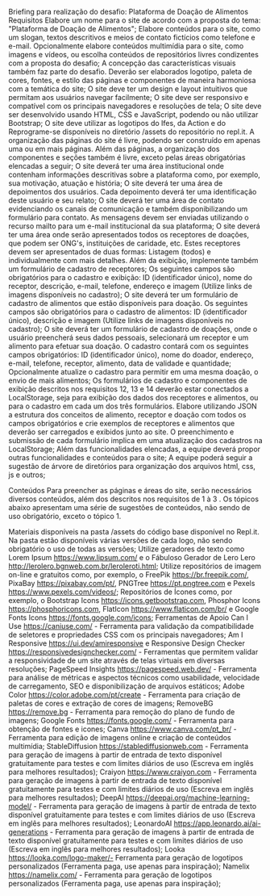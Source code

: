 Briefing para realização do desafio: Plataforma de Doação de Alimentos
Requisitos
Elabore um nome para o site de acordo com a proposta do tema: "Plataforma de Doação de Alimentos";
Elabore conteúdos para o site, como um slogan, textos descritivos e meios de contato fictícios como telefone e e-mail. Opcionalmente elabore conteúdos multimídia para o site, como imagens e vídeos, ou escolha conteúdos de repositórios livres condizentes com a proposta do desafio;
A concepção das características visuais também faz parte do desafio. Deverão ser elaborados logotipo, paleta de cores, fontes, e estilo das páginas e componentes de maneira harmoniosa com a temática do site;
O site deve ter um design e layout intuitivos que permitam aos usuários navegar facilmente;
O site deve ser responsivo e compatível com os principais navegadores e resoluções de tela;
O site deve ser desenvolvido usando HTML, CSS e JavaScript, podendo ou não utilizar Bootstrap;
O site deve utilizar as logotipos do Ifes, da Action e do Reprograme-se disponíveis no diretório /assets do repositório no repl.it.
A organização das páginas do site é livre, podendo ser construído em apenas uma ou em mais páginas. Além das páginas, a organização dos componentes e seções também é livre, exceto pelas áreas obrigatórias elencadas a seguir;
O site deverá ter uma área institucional onde contenham informações descritivas sobre a plataforma como, por exemplo, sua motivação, atuação e história;
O site deverá ter uma área de depoimentos dos usuários. Cada depoimento deverá ter uma identificação deste usuário e seu relato;
O site deverá ter uma área de contato evidenciando os canais de comunicação e também disponibilizando um formulário para contato. As mensagens devem ser enviadas utilizando o recurso mailto para um e-mail institucional da sua plataforma;
O site deverá ter uma área onde serão apresentados todos os receptores de doações, que podem ser ONG's, instituições de caridade, etc. Estes receptores devem ser apresentados de duas formas: Listagem (todos) e individualmente com mais detalhes. Além da exibição, implemente também um formulário de cadastro de receptores; Os seguintes campos são obrigatórios para o cadastro e exibição: ID (identificador único), nome do receptor, descrição, e-mail, telefone, endereço e imagem (Utilize links de imagens disponíveis no cadastro);
O site deverá ter um formulário de cadastro de alimentos que estão disponíveis para doação. Os seguintes campos são obrigatórios para o cadastro de alimentos: ID (identificador único), descrição e imagem (Utilize links de imagens disponíveis no cadastro);
O site deverá ter um formulário de cadastro de doações, onde o usuário preencherá seus dados pessoais, selecionará um receptor e um alimento para efetuar sua doação. O cadastro contará com os seguintes campos obrigatórios: ID (identificador único), nome do doador, endereço, e-mail, telefone, receptor, alimento, data de validade e quantidade; Opcionalmente atualize o cadastro para permitir em uma mesma doação, o envio de mais alimentos;
Os formulários de cadastro e componentes de exibição descritos nos requisitos 12, 13 e 14 deverão estar conectados a LocalStorage, seja para exibição dos dados dos receptores e alimentos, ou para o cadastro em cada um dos três formulários. Elabore utilizando JSON a estrutura dos conceitos de alimento, receptor e doação com todos os campos obrigatórios e crie exemplos de receptores e alimentos que deverão ser carregados e exibidos junto ao site. O preenchimento e submissão de cada formulário implica em uma atualização dos cadastros na LocalStorage;
Além das funcionalidades elencadas, a equipe deverá propor outras funcionalidades e conteúdos para o site; A equipe poderá seguir a sugestão de árvore de diretórios para organização dos arquivos html, css, js e outros;

Conteúdos
Para preencher as páginas e áreas do site, serão necessários diversos conteúdos, além dos descritos nos requisitos de 1 à 3 . Os tópicos abaixo apresentam uma série de sugestões de conteúdos, não sendo de uso obrigatório, exceto o tópico 1.

Materiais disponíveis na pasta /assets do código base disponível no Repl.it. Na pasta estão disponíveis várias versões de cada logo, não sendo obrigatório o uso de todas as versões;
Utilize geradores de texto como Lorem Ipsum https://www.lipsum.com/ e o Fábuloso Gerador de Lero Lero http://lerolero.bgnweb.com.br/leroleroti.html;
Utilize repositórios de imagem on-line e gratuitos como, por exemplo, o FreePik https://br.freepik.com/, PixaBay https://pixabay.com/pt/, PNGTree https://pt.pngtree.com e Pexels https://www.pexels.com/videos/;
Repositórios de Ícones como, por exemplo, o Bootstrap Icons https://icons.getbootstrap.com, Phosphor Icons https://phosphoricons.com, FlatIcon https://www.flaticon.com/br/ e Google Fonts Icons https://fonts.google.com/icons;
Ferramentas de Apoio
Can I Use https://caniuse.com/ - Ferramenta para validação da compatibilidade de seletores e propriedades CSS com os principais navegadores;
Am I Responsive https://ui.dev/amiresponsive e Responsive Design Checker https://responsivedesignchecker.com/ - Ferramentas que permitem validar a responsividade de um site através de telas virtuais em diversas resoluções;
PageSpeed Insights https://pagespeed.web.dev/ - Ferramenta para análise de métricas e aspectos técnicos como usabilidade, velocidade de carregamento, SEO e disponibilização de arquivos estáticos;
Adobe Color https://color.adobe.com/pt/create - Ferramenta para criação de paletas de cores e extração de cores de imagens;
RemoveBG https://remove.bg - Ferramenta para remoção do plano de fundo de imagens;
Google Fonts https://fonts.google.com/ - Ferramenta para obtenção de fontes e icones;
Canva https://www.canva.com/pt_br/ - Ferramenta para edição de imagens online e criação de conteúdos multimídia;
StableDiffusion https://stablediffusionweb.com - Ferramenta para geração de imagens à partir de entrada de texto disponível gratuitamente para testes e com limites diários de uso (Escreva em inglês para melhores resultados);
Craiyon https://www.craiyon.com - Ferramenta para geração de imagens à partir de entrada de texto disponível gratuitamente para testes e com limites diários de uso (Escreva em inglês para melhores resultados);
DeepAI https://deepai.org/machine-learning-model/ - Ferramenta para geração de imagens à partir de entrada de texto disponível gratuitamente para testes e com limites diários de uso (Escreva em inglês para melhores resultados);
LeonardoAI https://app.leonardo.ai/ai-generations - Ferramenta para geração de imagens à partir de entrada de texto disponível gratuitamente para testes e com limites diários de uso (Escreva em inglês para melhores resultados);
Looka https://looka.com/logo-maker/- Ferramenta para geração de logotipos personalizados (Ferramenta paga, use apenas para inspiração);
Namelix https://namelix.com/ - Ferramenta para geração de logotipos personalizados (Ferramenta paga, use apenas para inspiração);